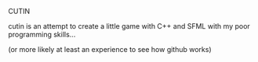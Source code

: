 CUTIN

cutin is an attempt to create a little game with C++ and SFML with my poor programming skills...

(or more likely at least an experience to see how github works)
